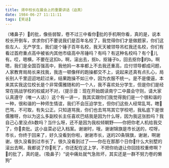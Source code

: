 ```yaml
---
title: 谔中校长在晨会上的重要讲话（迫真）
date: 1984-06-27 11:11:11
tags: [笑话]
---
```

（堵鼻子）🐴的批，像些弱智，卷不过三中看你🐴批的手机啊你看，真的是，说本校长开倒车，求求你们不要说我们是百年名校了，我觉得你们才是做题家，你们这些左人、无产学生，我们是个锤子百年名校，我天天被领导吊杠我还名校，你们有看过首府重点高中被省内其他市级高中吊锤吗？有吗？有这种名校吗？有个🐔儿有。<!--more-->哎，嗯横，不要在这扣b，啊，滚出去，抠b，抠锤子b，回去抠你🐴的b。啊嗯，我们是全国百强高中，我他妈一本率都上不去我还重高，应付领导都成问题，人家教育局局长来找我，我连一顿像样的跑操都交不上，说起来还真有点扎心，局长别人千里迢迢地赶过来，结果跑操不如三中，因为衣服不统一。是不是傻逼，本来其实我这位校长是个非常儒雅随和的一个人，我不喜欢处分学生，但是你们是经常在挑战学校的权威对不对，（提示音：现在开始朗读南宁二中晨会守则，请大家认真遵守（唯一人话））这个有一讲一，我其实跟你们我觉得我们是一个很和谐的一种，很和谐的一种师生情谊，我们不会压迫学生，但你们这些人经常乱骂，瞎🐔巴骂，不可取，有失公正。只知道骂我，你们也去骂骂其它学校吧，我私底下是很儒雅呀，你以为这么多副校长主任喜欢巴结我是因为什么呀，因为我这张脸吗？我自己心里没点b数吗？当什么呀，还不是因为我权倾朝野——你把你老人机给我交了，你🐴卖批。这小韭菜必记入档案。谢谢时，哦，谢谢锦旗是市长送的，哎呀，市长，你终于回来了，好久没看到你啦，谢谢市长，送的20条锦旗，谢谢，啊谢谢，很久没看到过市长了，很久没看到过了——你在在那那个日你🐴什么大别墅的滚出去啊，我都说了你🐴死了，你还配在这上学，不把你劝退让你回技校重修啊？🐴的批了，真的是。（吸鼻子）“说中痛处就气急败坏，其实还是一群不努力卷的懒狗”
